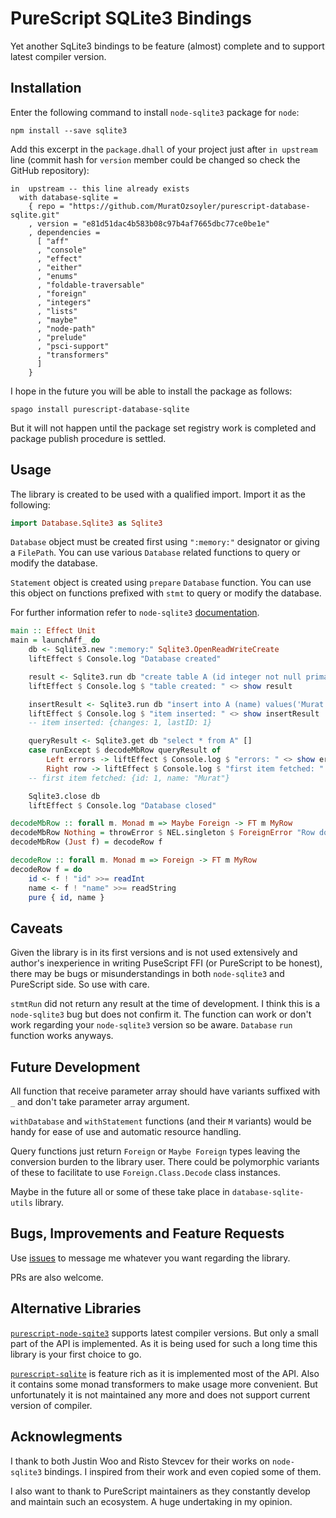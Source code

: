 # PureScript SQLite3 Bindings

Yet another SqLite3 bindings to be feature (almost) complete and to support latest compiler version.

## Installation

Enter the following command to install `node-sqlite3` package for `node`:

    npm install --save sqlite3

Add this excerpt in the `package.dhall` of your project just after `in upstream` line (commit hash for `version` member could be changed so check the GitHub repository):
```dhall
in  upstream -- this line already exists
  with database-sqlite =
    { repo = "https://github.com/MuratOzsoyler/purescript-database-sqlite.git"
    , version = "e81d51dac4b583b08c97b4af7665dbc77ce0be1e"
    , dependencies =
      [ "aff"
      , "console"
      , "effect"
      , "either"
      , "enums"
      , "foldable-traversable"
      , "foreign"
      , "integers"
      , "lists"
      , "maybe"
      , "node-path"
      , "prelude"
      , "psci-support"
      , "transformers"
      ]
    }
```

I hope in the future you will be able to install the package as follows:

    spago install purescript-database-sqlite

But it will not happen until the package set registry work is completed and package publish procedure is settled.

## Usage

The library is created to be used with a qualified import. Import it as the following:

```purescript
import Database.Sqlite3 as Sqlite3
```

`Database` object must be created first using `":memory:"` designator or giving a `FilePath`. You can use various `Database` related functions to query or modify the database.    

`Statement` object is created using `prepare` `Database` function. You can use this object on functions prefixed with `stmt` to query or modify the database.

For further information refer to `node-sqlite3` [documentation](https://github.com/mapbox/node-sqlite3/wiki). 

```purescript
main :: Effect Unit
main = launchAff_ do
    db <- Sqlite3.new ":memory:" Sqlite3.OpenReadWriteCreate
    liftEffect $ Console.log "Database created"

    result <- Sqlite3.run db "create table A (id integer not null primary key autoincrement, name varchar(30) not null)" []
    liftEffect $ Console.log $ "table created: " <> show result

    insertResult <- Sqlite3.run db "insert into A (name) values('Murat')" []
    liftEffect $ Console.log $ "item inserted: " <> show insertResult
    -- item inserted: {changes: 1, lastID: 1}

    queryResult <- Sqlite3.get db "select * from A" []
    case runExcept $ decodeMbRow queryResult of
        Left errors -> liftEffect $ Console.log $ "errors: " <> show errors -- map renderForeignError errors
        Right row -> liftEffect $ Console.log $ "first item fetched: " <> show row
    -- first item fetched: {id: 1, name: "Murat"}

    Sqlite3.close db
    liftEffect $ Console.log "Database closed"

decodeMbRow :: forall m. Monad m => Maybe Foreign -> FT m MyRow
decodeMbRow Nothing = throwError $ NEL.singleton $ ForeignError "Row does not exist"
decodeMbRow (Just f) = decodeRow f

decodeRow :: forall m. Monad m => Foreign -> FT m MyRow
decodeRow f = do
    id <- f ! "id" >>= readInt
    name <- f ! "name" >>= readString
    pure { id, name }
```

## Caveats

Given the library is in its first versions and is not used extensively and author's inexperience in writing PuseScript FFI (or PureScript to be honest), there may be bugs or misunderstandings in both `node-sqlite3` and PureScript side. So use with care. 

`stmtRun` did not return any result at the time of development. I think this is a `node-sqlite3` bug but does not confirm it. The function can work or don't work regarding your `node-sqlite3` version so be aware. `Database` `run` function works anyways.

## Future Development

All function that receive parameter array should have variants suffixed with `_` and don't take parameter array argument.

`withDatabase` and `withStatement` functions (and their `M` variants) would be handy for ease of use and automatic resource handling.

Query functions just return `Foreign` or `Maybe Foreign` types leaving the conversion burden to the library user. There could be polymorphic variants of these to facilitate to use `Foreign.Class.Decode` class instances.

Maybe in the future all or some of these take place in `database-sqlite-utils` library.


## Bugs, Improvements and Feature Requests

Use [issues](https://github.com/MuratOzsoyler/purescript-database-sqlite/issues) to message me whatever you want regarding the library.

PRs are also welcome.

## Alternative Libraries

[`purescript-node-sqite3`](https://pursuit.purescript.org/packages/purescript-sqlite/3.0.0) supports latest compiler versions. But only a small part of the API is implemented. As it is being used for such a long time this library is your first choice to go.

[`purescript-sqlite`](https://pursuit.purescript.org/packages/purescript-node-sqlite3/6.0.0) is feature rich as it is implemented most of the API. Also it contains some monad transformers to make usage more convenient. But unfortunately it is not maintained any more and does not support current version of compiler.

## Acknowlegments

I thank to both Justin Woo and Risto Stevcev for their works on `node-sqlite3` bindings. I inspired from their work and even copied some of them.

I also want to thank to PureScript maintainers as they constantly develop and maintain such an ecosystem. A huge undertaking in my opinion.
